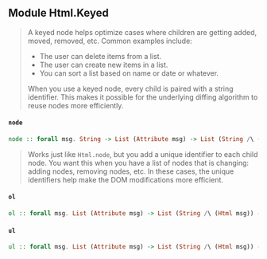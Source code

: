 ## Module Html.Keyed

> A keyed node helps optimize cases where children are getting added, moved,
> removed, etc. Common examples include:
>
>   - The user can delete items from a list.
>   - The user can create new items in a list.
>   - You can sort a list based on name or date or whatever.
>
> When you use a keyed node, every child is paired with a string identifier. This
> makes it possible for the underlying diffing algorithm to reuse nodes more
> efficiently.

#### `node`

``` purescript
node :: forall msg. String -> List (Attribute msg) -> List (String /\ (Html msg)) -> Html msg
```

> Works just like `Html.node`, but you add a unique identifier to each child
> node. You want this when you have a list of nodes that is changing: adding
> nodes, removing nodes, etc. In these cases, the unique identifiers help make
> the DOM modifications more efficient.

#### `ol`

``` purescript
ol :: forall msg. List (Attribute msg) -> List (String /\ (Html msg)) -> Html msg
```

#### `ul`

``` purescript
ul :: forall msg. List (Attribute msg) -> List (String /\ (Html msg)) -> Html msg
```


